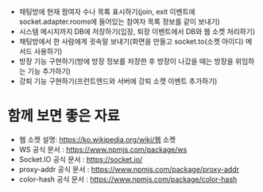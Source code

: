 - 채팅방에 현재 팜여자 수나 목록 표시하기(join, exit 이벤트에 socket.adapter.rooms에 들어있는 참여자 목록 정보를 같이 보내기)
- 시스템 메시지까지 DB에 저장하기(입장, 퇴장 이벤트에서 DB와 웹 소켓 처리하기)
- 채팅방에서 한 사람에게 귓속말 보내기(화면을 만들고 socket.to(소켓 아이디) 메서드 사용하기)
- 방장 기능 구현하기(방에 방장 정보를 저장한 후 방장이 나갔을 때는 방장을 위임하는 기능 추가하기)
- 강퇴 기능 구현하기(프런트엔드와 서버에 강퇴 소켓 이벤트 추가하기)

# 함께 보면 좋은 자료
- 웹 소켓 설명: https://ko.wikipedia.org/wiki/웹 소켓
- WS 공식 문서 : https://www.npmjs.com/package/ws
- Socket.IO 공식 문서 : https://socket.io/
- proxy-addr 공식 문서 : https://www.npmjs.com/package/proxy-addr
- color-hash 공식 문서 : https://www.npmjs.com/package/color-hash
